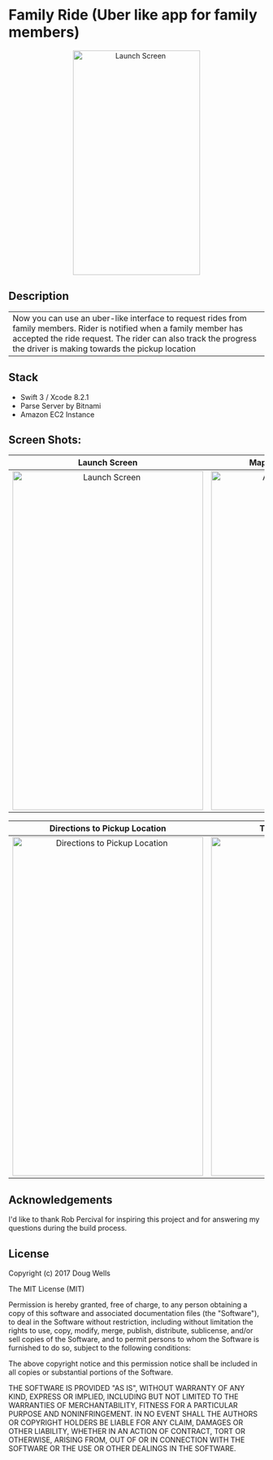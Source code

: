 # Family Ride (Uber like app for family members)
<p align="center">
<img src="https://github.com/dougwells/uberClone-Parse/blob/master/LaunchScreen.png" alt="Launch Screen" width="250" height="442">
</p>

## Description	
<table>
<tr>
<td>
Now you can use an uber-like interface to request rides from family members. Rider is notified when a family member has accepted the ride request.  The rider can also track the progress the driver is making towards the pickup location
</td>
</tr>
</table>	

## Stack
- Swift 3 / Xcode 8.2.1
- Parse Server by Bitnami
- Amazon EC2 Instance

## Screen Shots:
Launch Screen              |  Map of Active Ride Requests |  
:-------------------------:|:-------------------------:|
<img src="https://github.com/dougwells/uberClone-Parse/blob/master/LaunchScreen.png" alt="Launch Screen" width="375" height="667">  |  <img src="https://github.com/dougwells/uberClone-Parse/blob/master/ActiveRideRequestMap.png" alt="Active Ride Request Map" width="375" height="667">

Directions to Pickup Location | Turn by Turn Directions
:-------------------------:|:-------------------------:|
<img src="https://github.com/dougwells/uberClone-Parse/blob/master/DirectionsToPickup.png" alt="Directions to Pickup Location" width="375" height="667"> | <img src="https://github.com/dougwells/uberClone-Parse/blob/master/DirectionsTurnbyTurn.png" alt="Turn by Turn Directions" width="375" height="667">

## Acknowledgements
I'd like to thank Rob Percival for inspiring this project and for answering my questions during the build process.	
	
## License
Copyright (c) 2017 Doug Wells

The MIT License (MIT)

Permission is hereby granted, free of charge, to any person obtaining a copy
of this software and associated documentation files (the "Software"), to deal
in the Software without restriction, including without limitation the rights
to use, copy, modify, merge, publish, distribute, sublicense, and/or sell
copies of the Software, and to permit persons to whom the Software is
furnished to do so, subject to the following conditions:

The above copyright notice and this permission notice shall be included in
all copies or substantial portions of the Software.

THE SOFTWARE IS PROVIDED "AS IS", WITHOUT WARRANTY OF ANY KIND, EXPRESS OR
IMPLIED, INCLUDING BUT NOT LIMITED TO THE WARRANTIES OF MERCHANTABILITY,
FITNESS FOR A PARTICULAR PURPOSE AND NONINFRINGEMENT.  IN NO EVENT SHALL THE
AUTHORS OR COPYRIGHT HOLDERS BE LIABLE FOR ANY CLAIM, DAMAGES OR OTHER
LIABILITY, WHETHER IN AN ACTION OF CONTRACT, TORT OR OTHERWISE, ARISING FROM,
OUT OF OR IN CONNECTION WITH THE SOFTWARE OR THE USE OR OTHER DEALINGS IN
THE SOFTWARE.
